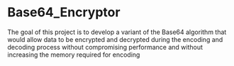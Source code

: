 # Base64_Encryptor
The goal of this project is to develop a variant of the Base64 algorithm that would allow data to be encrypted and decrypted during the encoding and decoding process without compromising performance and without increasing the memory required for encoding
